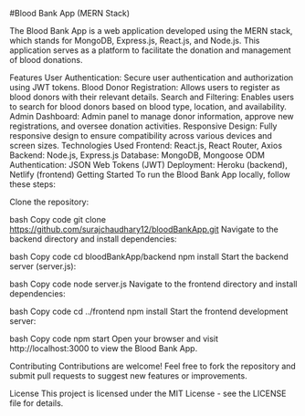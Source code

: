 #Blood Bank App (MERN Stack)

The Blood Bank App is a web application developed using the MERN stack, which stands for MongoDB, Express.js, React.js, and Node.js. This application serves as a platform to facilitate the donation and management of blood donations.

Features
User Authentication: Secure user authentication and authorization using JWT tokens.
Blood Donor Registration: Allows users to register as blood donors with their relevant details.
Search and Filtering: Enables users to search for blood donors based on blood type, location, and availability.
Admin Dashboard: Admin panel to manage donor information, approve new registrations, and oversee donation activities.
Responsive Design: Fully responsive design to ensure compatibility across various devices and screen sizes.
Technologies Used
Frontend: React.js, React Router, Axios
Backend: Node.js, Express.js
Database: MongoDB, Mongoose ODM
Authentication: JSON Web Tokens (JWT)
Deployment: Heroku (backend), Netlify (frontend)
Getting Started
To run the Blood Bank App locally, follow these steps:

Clone the repository:

bash
Copy code
git clone https://github.com/surajchaudhary12/bloodBankApp.git
Navigate to the backend directory and install dependencies:

bash
Copy code
cd bloodBankApp/backend
npm install
Start the backend server (server.js):

bash
Copy code
node server.js
Navigate to the frontend directory and install dependencies:

bash
Copy code
cd ../frontend
npm install
Start the frontend development server:

bash
Copy code
npm start
Open your browser and visit http://localhost:3000 to view the Blood Bank App.

Contributing
Contributions are welcome! Feel free to fork the repository and submit pull requests to suggest new features or improvements.

License
This project is licensed under the MIT License - see the LICENSE file for details.

